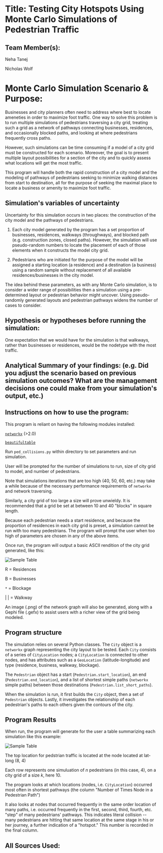 # Title: Testing City Hotspots Using Monte Carlo Simulations of Pedestrian Traffic

## Team Member(s):

Neha Tanej

Nicholas Wolf

# Monte Carlo Simulation Scenario & Purpose:

Businesses and city planners often need to address where best to locate ameneties in order to maximize foot traffic. One way to solve this problem is to run multiple simulations of pedestrians traversing a city grid, treating such a grid as a network of pathways connecting businesses, residences, and occasionally blocked paths, and looking at where pedestrians frequently cross paths.

However, such simulations can be time consuming if a model of a city grid must be constructed for each scenario. Moreover, the goal is to present multiple layout possibilities for a section of the city and to quickly assess what locations will get the most traffic.

This program will handle both the rapid construction of a city model and the modeling of pathways of pedestrians seeking to minimize walking distances from start to destination, all for the purpose of seeking the maximal place to locate a business or amenity to maximize foot traffic.



## Simulation's variables of uncertainty

Uncertainty for this simulation occurs in two places: the construction of the city model and the pathways of pedestrians.

 1. Each city model generated by the program has a set proportion of businesses, residences, walkways (throughways), and blocked path (e.g. construction zones, closed paths). However, the simulation will use pseudo-random numbers to locate the placement of each of those elements when it constructs the model city grid.

 2. Pedestrians who are initiated for the purpose of the model will be assigned a starting location (a residence) and a destination (a business) using a random sample without replacement of all available residences/businesses in the city model.

The idea behind these parameters, as with any Monte Carlo simulation, is to consider a wider range of possibilities then a simulation using a pre-determined layout or pedestrian behavior might uncover. Using pseudo-randomly generated layouts and pedestrian pathways widens the number of cases to consider.


## Hypothesis or hypotheses before running the simulation:

One expectation that we would have for the simulation is that walkways, rather than businesses or residences, would be the nodetype with the most traffic.


## Analytical Summary of your findings: (e.g. Did you adjust the scenario based on previous simulation outcomes?  What are the management decisions one could make from your simulation's output, etc.)


## Instructions on how to use the program:

This program is reliant on having the following modules installed:

[```networkx```](https://networkx.github.io/documentation/latest/install.html) (>2.0)

[```beautifultable```](https://pypi.org/project/beautifultable/)

Run `ped_collisions.py` within directory to set parameters and run simulation.

User will be prompted for the number of simulations to run, size of city grid to model, and number of pedestrians.

Note that simulations iterations that are too high (40, 50, 60, etc.) may take a while because of the necessary performance requirements of `networkx` and network traversing.

Similarly, a city grid of too large a size will prove unwieldy. It is recommended that a grid be set at between 10 and 40 "blocks" in square length.

Because each pedestrian needs a start residence, and because the proportion of residences in each city grid is preset, a simulation cannot be run with too many pedestrians. The program will prompt the user when too high of parameters are chosen in any of the above items.

Once run, the program will output a basic ASCII rendition of the city grid generated, like this:

![Sample Table](https://github.com/nmwolf/Final_Project/blob/master/imgs/sample-city-grid.png)

R = Residences

B = Businesses

`*` = Blockage

| | = Walkway

An image (.png) of the network graph will also be generated, along with a Gephi file (.gefx) to assist users with a richer view of the grid being modeled.


## Program structure

The simulation relies on several Python classes. The `City` object is a `networkx` graph representing the city layout to be tested. Each `City` consists of a series of `CityLocation` nodes; a `CityLocation` is connected to other nodes, and has attributes such as a `GeoLocation` (latitude-longitude) and type (residence, business, walkway, blockage).

The `Pedestrian` object has a start (`Pedestrian.start_location`), an end (`Pedestrian.end_location`), and a list of shortest simple paths (`networkx` simple paths) between those destinations (`Pedestrian.list_short_paths`).

When the simulation is run, it first builds the `City` object, then a set of `Pedestrian` objects. Lastly, it investigates the relationship of each pedestrian's paths to each others given the contours of the city.


## Program Results

When run, the program will generate for the user a table summarizing each simulation like this example:

![Sample Table](https://github.com/nmwolf/Final_Project/blob/master/imgs/sample-results.png)


The top location for pedstrian traffic is located at the node located at lat-long (8, 4)

Each row represents one simuluation of *n* pedestrians (in this case, 4), on a city grid of a size *k*, here 10.

The program looks at which locations (nodes, i.e. `CityLocation`) occurred most often in shortest pathways (the column "Number of Times Node in a Pedestrian Path")

It also looks at nodes that occurred frequently in the same order location of many paths, i.e. occurred frequently in the first, second, third, fourth, etc. "step" of many pedestrians' pathways. This indicates literal collision -- many pedestrians are hitting that same location at the same stage in his or her journey, a further indication of a "hotspot." This number is recorded in the final column.


## All Sources Used:

